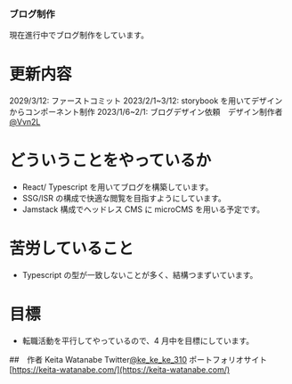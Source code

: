 ### ブログ制作

現在進行中でブログ制作をしています。

# 更新内容

2029/3/12: ファーストコミット
2023/2/1~3/12: storybook を用いてデザインからコンポーネント制作
2023/1/6~2/1: ブログデザイン依頼　デザイン制作者[@Vvn2L](https://twitter.com/Vvn2L)

# どういうことをやっているか

- React/ Typescript を用いてブログを構築しています。
- SSG/ISR の構成で快適な閲覧を目指すようにしています。
- Jamstack 構成でヘッドレス CMS に microCMS を用いる予定です。

# 苦労していること

- Typescript の型が一致しないことが多く、結構つまずいています。

# 目標

- 転職活動を平行してやっているので、4 月中を目標にしています。

##　作者
Keita Watanabe
Twitter[@ke_ke_ke_310](https://twitter.com/ke_ke_ke_310)
ポートフォリオサイト[https://keita-watanabe.com/](https://keita-watanabe.com/)
